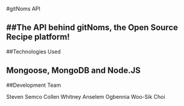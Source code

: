 #gitNoms API

##The API behind gitNoms, the Open Source Recipe platform!
---

##Technologies Used

Mongoose, MongoDB and Node.JS
---

##Development Team

Steven Semco
Collen Whitney
Anselem Ogbennia
Woo-Sik Choi

